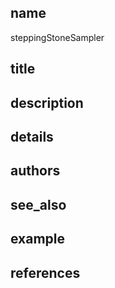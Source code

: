 ## name
steppingStoneSampler
## title
## description
## details
## authors
## see_also
## example
## references
